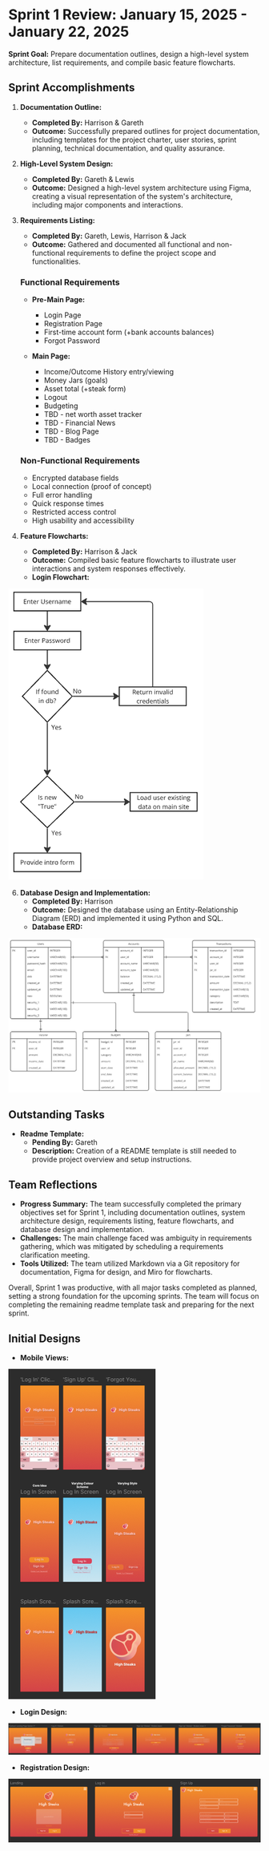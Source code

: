 # Sprint 1 Review: January 15, 2025 - January 22, 2025

**Sprint Goal:** Prepare documentation outlines, design a high-level system architecture, list requirements, and compile basic feature flowcharts.

## Sprint Accomplishments

1. **Documentation Outline:**
   - **Completed By:** Harrison & Gareth
   - **Outcome:** Successfully prepared outlines for project documentation, including templates for the project charter, user stories, sprint planning, technical documentation, and quality assurance.

2. **High-Level System Design:**
   - **Completed By:** Gareth & Lewis
   - **Outcome:** Designed a high-level system architecture using Figma, creating a visual representation of the system's architecture, including major components and interactions.

3. **Requirements Listing:**
   - **Completed By:** Gareth, Lewis, Harrison & Jack
   - **Outcome:** Gathered and documented all functional and non-functional requirements to define the project scope and functionalities.

    ### Functional Requirements
    - **Pre-Main Page:**
      - Login Page
      - Registration Page
      - First-time account form (+bank accounts balances)
      - Forgot Password

    - **Main Page:**
      - Income/Outcome History entry/viewing
      - Money Jars (goals)
      - Asset total (+steak form)
      - Logout
      - Budgeting
      - TBD - net worth asset tracker
      - TBD - Financial News
      - TBD - Blog Page
      - TBD - Badges

    ### Non-Functional Requirements
    - Encrypted database fields
    - Local connection (proof of concept)
    - Full error handling
    - Quick response times
    - Restricted access control
    - High usability and accessibility

5. **Feature Flowcharts:**
   - **Completed By:** Harrison & Jack
   - **Outcome:** Compiled basic feature flowcharts to illustrate user interactions and system responses effectively.
   - **Login Flowchart:**

![Sprint 1 Registration Design](../Images/Sprints/Sprint1_Login_Flow.PNG)

6. **Database Design and Implementation:**
   - **Completed By:** Harrison
   - **Outcome:** Designed the database using an Entity-Relationship Diagram (ERD) and implemented it using Python and SQL.
   - **Database ERD:**

![Sprint 1 Registration Design](../Images/Sprints/Sprint1_Database_Design.PNG)

## Outstanding Tasks

- **Readme Template:**
  - **Pending By:** Gareth
  - **Description:** Creation of a README template is still needed to provide project overview and setup instructions.

## Team Reflections

- **Progress Summary:** The team successfully completed the primary objectives set for Sprint 1, including documentation outlines, system architecture design, requirements listing, feature flowcharts, and database design and implementation.
- **Challenges:** The main challenge faced was ambiguity in requirements gathering, which was mitigated by scheduling a requirements clarification meeting.
- **Tools Utilized:** The team utilized Markdown via a Git repository for documentation, Figma for design, and Miro for flowcharts.

Overall, Sprint 1 was productive, with all major tasks completed as planned, setting a strong foundation for the upcoming sprints. The team will focus on completing the remaining readme template task and preparing for the next sprint.

## Initial Designs

- **Mobile Views:**

![Sprint 1 Registration Design](../Images/Sprints/Sprint1_Mobile_View.PNG)

- **Login Design:**

![Sprint 1 Registration Design](../Images/Sprints/Sprint1_Login_Design.PNG)

- **Registration Design:**

![Sprint 1 Registration Design](../Images/Sprints/Sprint1_Registration_Design.PNG)

